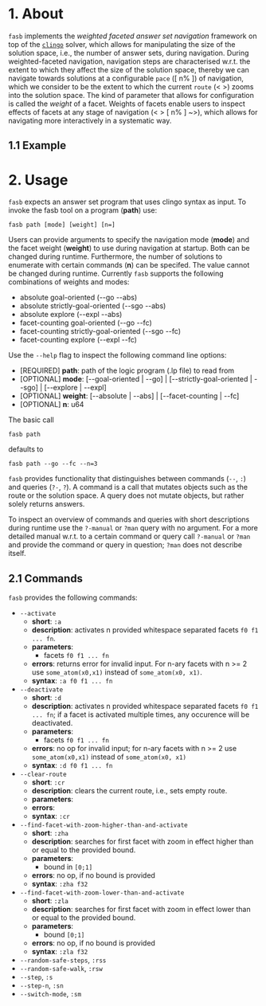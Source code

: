 # 1. About
`fasb` implements the _weighted faceted answer set navigation_ framework on top of
the [`clingo`](https://github.com/potassco/clingo) solver, which allows for
manipulating the size of the solution space, i.e., the number of answer sets,
during navigation. During weighted-faceted navigation, navigation steps are
characterised w.r.t. the extent to which they affect the size of the solution
space, thereby we can navigate towards solutions at a configurable `pace` ([ n%
]) of navigation, which we consider to be the extent to which the current
`route` (< >) zooms into the solution space. The kind of parameter that allows
for configuration is called the _weight_ of a facet. Weights of facets enable
users to inspect effects of facets at any stage of navigation (< > [ n% ] ~>),
which allows for navigating more interactively in a systematic way. 

## 1.1 Example

# 2. Usage
`fasb` expects an answer set program that uses clingo syntax as input.
To invoke the fasb tool on a program (**path**) use:
    
    fasb path [mode] [weight] [n=]

Users can provide arguments to specify the navigation mode (**mode**) and the facet weight (**weight**) to use during navigation at startup. Both
can be changed during runtime. Furthermore, the number of solutions to enumerate with certain commands (**n**) can be specifed. The
value cannot be changed during runtime. Currently `fasb` supports the following combinations of weights and modes:

* absolute goal-oriented (--go --abs)
* absolute strictly-goal-oriented (--sgo --abs)
* absolute explore (--expl --abs)
* facet-counting goal-oriented (--go --fc)
* facet-counting strictly-goal-oriented (--sgo --fc)
* facet-counting explore (--expl --fc)

Use the `--help` flag to inspect the following command line options:
* [REQUIRED] **path**: path of the logic program (.lp file) to read from
* [OPTIONAL] **mode**: [--goal-oriented | --go] | [--strictly-goal-oriented | --sgo] | [--explore | --expl]
* [OPTIONAL] **weight**: [--absolute | --abs] | [--facet-counting | --fc]
* [OPTIONAL] **n**: u64

The basic call 

    fasb path

defaults to

    fasb path --go --fc --n=3

`fasb` provides functionality that distinguishes between commands (`--`, `:`) and queries (`?-`, `?`). A command is a call that mutates objects such as the route or the solution space. A query does not mutate objects, but rather solely returns answers.

To inspect an overview of commands and queries with short descriptions during runtime use the `?-manual` or `?man` query with no argument. For a more detailed manual w.r.t. to a certain command or query call `?-manual` or `?man` and provide the command or query in question; `?man` does not describe itself.

## 2.1 Commands
`fasb` provides the following commands:
* `--activate`
    * **short**: `:a`
    * **description**: activates n provided whitespace separated facets `f0 f1 ... fn`.
    * **parameters**: 
        * facets `f0 f1 ... fn`
    * **errors**: returns error for invalid input. For n-ary facets with n >= 2 use `some_atom(x0,x1)` instead of `some_atom(x0, x1)`.
    * **syntax**: `:a f0 f1 ... fn`
* `--deactivate`
    * **short**: `:d`
    * **description**: activates n provided whitespace separated facets `f0 f1 ... fn`; if a facet is activated multiple times, any occurence will be deactivated.
    * **parameters**: 
        * facets `f0 f1 ... fn`
    * **errors**: no op for invalid input; for n-ary facets with n >= 2 use `some_atom(x0,x1)` instead of `some_atom(x0, x1)`
    * **syntax**: `:d f0 f1 ... fn`
* `--clear-route`
    * **short**: `:cr`
    * **description**: clears the current route, i.e., sets empty route.
    * **parameters**: 
    * **errors**: 
    * **syntax**: `:cr`
* `--find-facet-with-zoom-higher-than-and-activate`
    * **short**: `:zha`
    * **description**: searches for first facet with zoom in effect higher than or equal to the provided bound.
    * **parameters**: 
        * bound in `[0;1]`
    * **errors**: no op, if no bound is provided
    * **syntax**: `:zha f32`
* `--find-facet-with-zoom-lower-than-and-activate`
    * **short**: `:zla`
    * **description**: searches for first facet with zoom in effect lower than or equal to the provided bound.
    * **parameters**: 
        * bound `[0;1]`
    * **errors**: no op, if no bound is provided
    * **syntax**: `:zla f32`
* `--random-safe-steps`, `:rss`
* `--random-safe-walk`, `:rsw`
* `--step`, `:s`
* `--step-n`, `:sn`
* `--switch-mode`, `:sm`
 